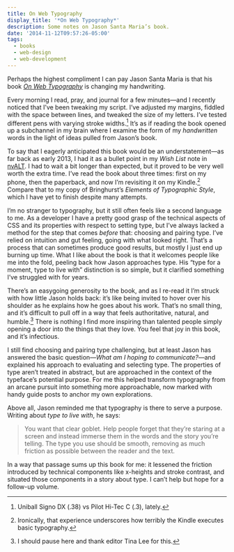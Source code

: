 ```yaml
---
title: On Web Typography
display_title: '*On Web Typography*'
description: Some notes on Jason Santa Maria’s book.
date: '2014-11-12T09:57:26-05:00'
tags:
  - books
  - web-design
  - web-development
---
```

Perhaps the highest compliment I can pay Jason Santa Maria is that his book *[On Web Typography](http://www.abookapart.com/products/on-web-typography)* is changing my handwriting.

Every morning I read, pray, and journal for a few minutes—and I recently noticed that I’ve been tweaking my script. I’ve adjusted my margins, fiddled with the space between lines, and tweaked the size of my letters. I’ve tested different pens with varying stroke widths.[^1] It’s as if reading the book opened up a subchannel in my brain where I examine the form of my *handwritten* words in the light of ideas pulled from Jason’s book.

To say that I eagerly anticipated this book would be an understatement—as far back as early 2013, I had it as a bullet point in my *Wish List* note in [nvALT](http://brettterpstra.com/projects/nvalt/). I had to wait a bit longer than expected, but it proved to be very well worth the extra time. I’ve read the book about three times: first on my phone, then the paperback, and now I’m revisiting it on my Kindle.[^2] Compare that to my copy of Bringhurst’s *Elements of Typographic Style*, which I have yet to finish despite many attempts.

I’m no stranger to typography, but it still often feels like a second language to me. As a developer I have a pretty good grasp of the technical aspects of CSS and its properties with respect to setting type, but I’ve always lacked a method for the step that comes *before* that: choosing and pairing type. I’ve relied on intuition and gut feeling, going with what looked right. That’s a process that can sometimes produce good results, but mostly I just end up burning up time. What I like about the book is that it welcomes people like me into the fold, peeling back how Jason approaches type. His “type for a moment, type to live with” distinction is so simple, but it clarified something I’ve struggled with for years.

There’s an easygoing generosity to the book, and as I re-read it I’m struck with how little Jason holds back: it’s like being invited to hover over his shoulder as he explains how he goes about his work. That’s no small thing, and it’s difficult to pull off in a way that feels authoritative, natural, and humble.[^3] There is nothing I find more inspiring than talented people simply opening a door into the things that they love. You feel that joy in this book, and it’s infectious.

I still find choosing and pairing type challenging, but at least Jason has answered the basic question—*What am I hoping to communicate?*—and explained his approach to evaluating and selecting type. The properties of type aren’t treated in abstract, but are approached in the context of the typeface’s potential purpose. For me this helped transform typography from an arcane pursuit into something more approachable, now marked with handy guide posts to anchor my own explorations.

Above all, Jason reminded me that typography is there to serve a purpose. Writing about *type to live with*, he says:

> You want that clear goblet. Help people forget that they’re staring at a screen and instead immerse them in the words and the story you’re telling. The type you use should be smooth, removing as much friction as possible between the reader and the text.

In a way that passage sums up this book for me: it lessened the friction introduced by technical components like x-heights and stroke contrast, and situated those components in a story about type. I can’t help but hope for a follow-up volume.

[^1]: Uniball Signo DX (.38) vs Pilot Hi-Tec C (.3), lately.

[^2]: Ironically, that experience underscores how terribly the Kindle executes basic typography.

[^3]: I should pause here and thank editor Tina Lee for this.